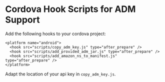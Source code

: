 # Cordova Hook Scripts for ADM Support

Add the following hooks to your cordova project:

    <platform name="android">
      <hook src="scripts/copy_adm_key.js" type="after_prepare" />
      <hook src="scripts/add_provided_adm_jar.js" type="after_prepare" />
      <hook src="scripts/add_amazon_ns_to_manifest.js" type="after_prepare" />
    </platform>

Adapt the location of your api key in `copy_adm_key.js`.
